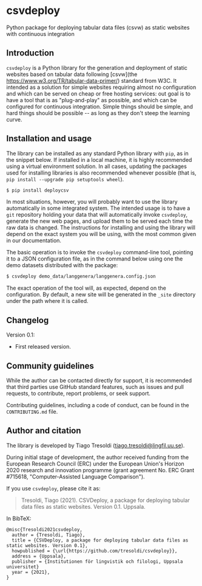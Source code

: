 # csvdeploy

Python package for deploying tabular data files (csvw) as static websites with continuous integration

## Introduction

`csvdeploy` is a Python library for the generation and deployment of static websites
based on tabular data following [csvw](the https://www.w3.org/TR/tabular-data-primer/) standard
from W3C. It intended as a solution for simple websites requiring almost no configuration and
which can be served on cheap or free hosting services: out goal is to have a tool that is
as "plug-and-play" as possible, and which can be configured for continuous integration.
Simple things should be simple, and hard things should be possible -- as long as they
don't steep the learning curve.

## Installation and usage

The library can be installed as any standard Python library with `pip`, as in the snippet
below. If installed in a local machine, it is highly recommended using a virtual
environment solution. In all cases, updating the packages used for installing libraries
is also recommended whenever possible (that is, `pip install --upgrade pip setuptools wheel`).

```bash
$ pip install deploycsv
```

In most situations, however, you will probably want to use the library automatically in
some integrated system. The intended usage is to have a `git` repository holding
your data that will automatically invoke `csvdeploy`, generate the new web pages, and
upload them to be served each time the raw data is changed. The instructions for
installing and using the library will depend on the exact system you will be using,
with the most common given in our documentation.

The basic operation is to invoke the `csvdeploy` command-line tool, pointing it to
a JSON configuration file, as in the command below using one the demo datasets
distributed with the package:

```bash
$ csvdeploy demo_data/langgenera/langgenera.config.json
```

The exact operation of the tool will, as expected, depend on the configuration. By
default, a new site will be generated in the `_site` directory under the path where
it is called.

## Changelog

Version 0.1:

  - First released version.

## Community guidelines

While the author can be contacted directly for support, it is recommended that third parties use
GitHub standard features, such as issues and pull requests, to contribute, report problems, or
seek support.

Contributing guidelines, including a code of conduct, can be found in the `CONTRIBUTING.md` file.

## Author and citation

The library is developed by Tiago Tresoldi (tiago.tresoldi@lingfil.uu.se).

During initial stage of development, the author received funding from the European Research Council
(ERC) under the European Union's Horizon 2020 research and innovation programme (grant agreement No.
ERC Grant #715618, "Computer-Assisted Language Comparison").

If you use `csvdeploy`, please cite it as:

  > Tresoldi, Tiago (2021). CSVDeploy, a package for deploying tabular data files as static websites.
  > Version 0.1. Uppsala.

In BibTeX:

```
@misc{Tresoldi2021csvdeploy,
  author = {Tresoldi, Tiago},
  title = {CSVDeploy, a package for deploying tabular data files as static websites. Version 0.1},
  howpublished = {\url{https://github.com/tresoldi/csvdeploy}},
  address = {Uppsala},
  publisher = {Institutionen för lingvistik och filologi, Uppsala universitet}
  year = {2021},
}
```